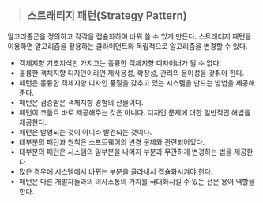 > ## 스트래티지 패턴(Strategy Pattern)
알고리즘군을 정의하고 각각을 캡슐화하여 바꿔 쓸 수 있게 만든다.
스트래티지 패턴을 이용하면 알고리즘을 활용하는 클라이언트와 독립적으로 알고리즘을 변경할 수 있다. 

 + 객체지향 기초지식만 가지고는 훌륭한 객체지향 디자이너가 될 수 없다.
 + 훌륭한 객체지향 디자인이라면 재사용성, 확장성, 관리의 용이성을 갖춰야 한다.
 + 패턴은 훌륭한 객체지향 디자인 품질을 갖추고 있는 시스템을 만드는 방법을 제공해준다.
 + 패턴은 검증받은 객체지향 경험의 산물이다.
 + 패턴이 코들르 바로 제공해주는 것은 아니다. 디자인 문제에 대한 일반적인 해법을 제공한다.
 + 패턴은 발명되는 것이 아니라 발견되는 것이다.
 + 대부분의 패턴과 원칙은 소프트웨어의 변경 문제와 관련되어있다.
 + 대부분의 패턴은 시스템의 일부분을 나머지 부분과 무관하게 변경하는 법을 제공한다.
 + 많은 경우에 시스템에서 바뀌는 부분을 골라내서 캡슐화시켜야 한다.
 + 패턴은 다른 개발자들과의 의사소통의 가치를 극대화시킬 수 있는 전문 용어 역할을 한다.
